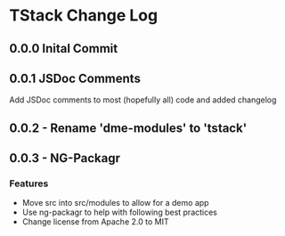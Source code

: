 # TStack Change Log

## 0.0.0 Inital Commit

## 0.0.1 JSDoc Comments

Add JSDoc comments to most (hopefully all) code and added changelog

## 0.0.2 - Rename 'dme-modules' to 'tstack'

## 0.0.3 - NG-Packagr

### Features

* Move src into src/modules to allow for a demo app
* Use ng-packagr to help with following best practices
* Change license from Apache 2.0 to MIT

